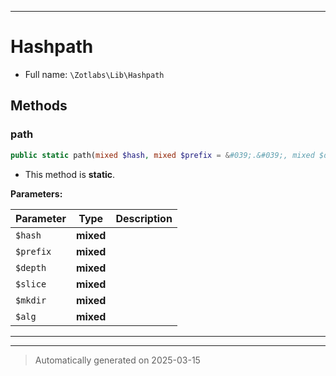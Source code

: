 ***

# Hashpath





* Full name: `\Zotlabs\Lib\Hashpath`




## Methods


### path



```php
public static path(mixed $hash, mixed $prefix = &#039;.&#039;, mixed $depth = 1, mixed $slice = 2, mixed $mkdir = true, mixed $alg = false): mixed
```



* This method is **static**.




**Parameters:**

| Parameter | Type | Description |
|-----------|------|-------------|
| `$hash` | **mixed** |  |
| `$prefix` | **mixed** |  |
| `$depth` | **mixed** |  |
| `$slice` | **mixed** |  |
| `$mkdir` | **mixed** |  |
| `$alg` | **mixed** |  |





***


***
> Automatically generated on 2025-03-15
